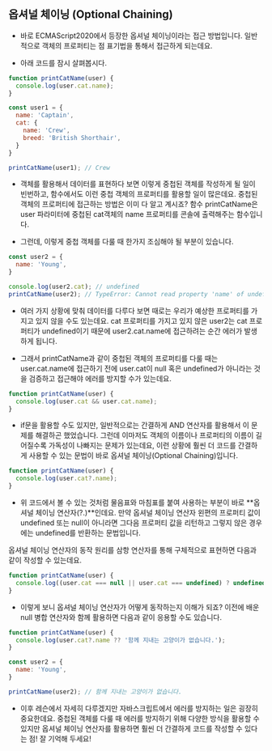 ## 옵셔널 체이닝 (Optional Chaining)
- 바로 ECMAScript2020에서 등장한 옵셔널 체이닝이라는 접근 방법입니다. 일반적으로 객체의 프로퍼티는 점 표기법을 통해서 접근하게 되는데요.

- 아래 코드를 잠시 살펴봅시다.
```js
function printCatName(user) {
  console.log(user.cat.name);
}

const user1 = {
  name: 'Captain',
  cat: {
    name: 'Crew',
    breed: 'British Shorthair',
  }
}

printCatName(user1); // Crew
```
- 객체를 활용해서 데이터를 표현하다 보면 이렇게 중첩된 객체를 작성하게 될 일이 빈번하고, 함수에서도 이런 중첩 객체의 프로퍼티를 활용할 일이 많은데요.
중첩된 객체의 프로퍼티에 접근하는 방법은 이미 다 알고 계시죠? 함수 printCatName은 user 파라미터에 중첩된 cat객체의 name 프로퍼티를 콘솔에 출력해주는 함수입니다.

- 그런데, 이렇게 중첩 객체를 다룰 때 한가지 조심해야 될 부분이 있습니다.
```js
const user2 = {
  name: 'Young',
}

console.log(user2.cat); // undefined
printCatName(user2); // TypeError: Cannot read property 'name' of undefined
```
- 여러 가지 상황에 맞춰 데이터를 다루다 보면 때로는 우리가 예상한 프로퍼티를 가지고 있지 않을 수도 있는데요.
cat 프로퍼티를 가지고 있지 않은 user2는 cat 프로퍼티가 undefined이기 때문에 user2.cat.name에 접근하려는 순간 에러가 발생하게 됩니다.

- 그래서 printCatName과 같이 중첩된 객체의 프로퍼티를 다룰 때는 user.cat.name에 접근하기 전에 user.cat이 null 혹은 undefined가 아니라는 것을 검증하고 접근해야 에러를 방지할 수가 있는데요.
```js
function printCatName(user) {
  console.log(user.cat && user.cat.name);
}
```
- if문을 활용할 수도 있지만, 일반적으로는 간결하게 AND 연산자를 활용해서 이 문제를 해결하곤 했었습니다.
그런데 이마저도 객체의 이름이나 프로퍼티의 이름이 길어질수록 가독성이 나빠지는 문제가 있는데요, 이런 상황에 훨씬 더 코드를 간결하게 사용할 수 있는 문법이 바로 옵셔널 체이닝(Optional Chaining)입니다.
```js
function printCatName(user) {
  console.log(user.cat?.name);
}
```
- 위 코드에서 볼 수 있는 것처럼 물음표와 마침표를 붙여 사용하는 부분이 바로 **옵셔널 체이닝 연산자(?.)**인데요.
만약 옵셔널 체이닝 연산자 왼편의 프로퍼티 값이 undefined 또는 null이 아니라면 그다음 프로퍼티 값을 리턴하고 그렇지 않은 경우에는 undefined를 반환하는 문법입니다.

옵셔널 체이닝 연산자의 동작 원리를 삼항 연산자를 통해 구체적으로 표현하면 다음과 같이 작성할 수 있는데요.
```js
function printCatName(user) {
  console.log((user.cat === null || user.cat === undefined) ? undefined : user.cat.name);
}
```
- 이렇게 보니 옵셔널 체이닝 연산자가 어떻게 동작하는지 이해가 되죠?
이전에 배운 null 병합 연산자와 함께 활용하면 다음과 같이 응용할 수도 있습니다.
```js
function printCatName(user) {
  console.log(user.cat?.name ?? '함께 지내는 고양이가 없습니다.');
}

const user2 = {
  name: 'Young',
}

printCatName(user2); // 함께 지내는 고양이가 없습니다.
```
- 이후 레슨에서 자세히 다루겠지만 자바스크립트에서 에러를 방지하는 일은 굉장히 중요한데요.
중첩된 객체를 다룰 때 에러를 방지하기 위해 다양한 방식을 활용할 수 있지만 옵셔널 체이닝 연산자를 활용하면 훨씬 더 간결하게 코드를 작성할 수 있다는 점! 잘 기억해 두세요!